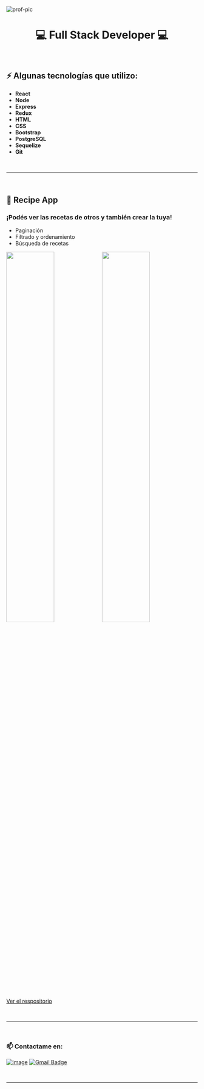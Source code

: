 ![prof-pic](https://user-images.githubusercontent.com/53587594/127256510-0b698460-da2c-4123-a3a5-743293b8cc8e.png)

<h1 align="center">
 💻 Full Stack Developer 💻
</h1>

<br>

## ⚡ Algunas tecnologías que utilizo:
-  <b>React</b>
-  <b>Node</b>
-  <b>Express</b>
-  <b>Redux</b>
-  <b>HTML</b>
-  <b>CSS</b>
-  <b>Bootstrap</b>
-  <b>PostgreSQL</b>
-  <b>Sequelize</b>
-  <b>Git</b>

<br>

---

<br>


## 📌 Recipe App
### ¡Podés ver las recetas de otros y también crear la tuya!
- Paginación
- Filtrado y ordenamiento
- Búsqueda de recetas

<img src="https://user-images.githubusercontent.com/53587594/127355191-0429a024-4121-4fcc-b4da-40d67770767e.png" width=50% height=50%><img src="https://user-images.githubusercontent.com/53587594/127354220-d26a1694-3d2b-4058-bf17-8366c4c7a4f9.png" width=50% height=50%>

[Ver el respositorio](https://github.com/ChristianNordfors/Recipes-React-Node)

<br>

---

<br>

### 📫 Contactame en:
[![image](https://img.shields.io/badge/-LinkedIn-0e76a8?style=plastic&logo=linkedIn)](https://www.linkedin.com/in/christian-nordfors-dev/)
[![Gmail Badge](https://img.shields.io/badge/-christiannordfors@gmail.com-c14438?style=flat-square&logo=Gmail&logoColor=white&link=mailto:christiannordfors@gmail.com)](mailto:christiannordfors@gmail.com)

<br>

---

<br>
